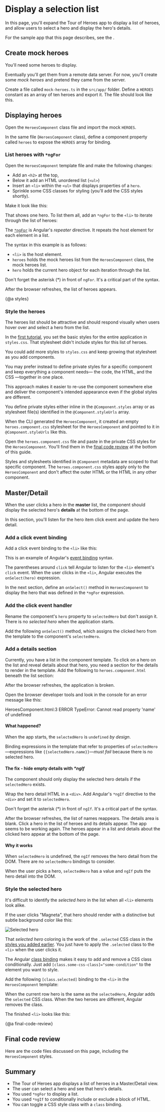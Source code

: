 # Display a selection list

In this page, you'll expand the Tour of Heroes app to display a list of heroes, and
allow users to select a hero and display the hero's details.

<div class="alert is-helpful">

  For the sample app that this page describes, see the <live-example></live-example>.

</div>


## Create mock heroes

You'll need some heroes to display.

Eventually you'll get them from a remote data server.
For now, you'll create some _mock heroes_ and pretend they came from the server.

Create a file called `mock-heroes.ts` in the `src/app/` folder.
Define a `HEROES` constant as an array of ten heroes and export it.
The file should look like this.

<code-example path="toh-pt2/src/app/mock-heroes.ts" header="src/app/mock-heroes.ts"></code-example>

## Displaying heroes

Open the `HeroesComponent` class file and import the mock `HEROES`.

<code-example path="toh-pt2/src/app/heroes/heroes.component.ts" region="import-heroes" header="src/app/heroes/heroes.component.ts (import HEROES)">
</code-example>

In the same file (`HeroesComponent` class), define a component property called `heroes` to expose the `HEROES` array for binding.

<code-example path="toh-pt2/src/app/heroes/heroes.component.ts" header="src/app/heroes/heroes.component.ts" region="component">
</code-example>

### List heroes with `*ngFor`

Open the `HeroesComponent` template file and make the following changes:

* Add an `<h2>` at the top,
* Below it add an HTML unordered list (`<ul>`)
* Insert an `<li>` within the `<ul>` that displays properties of a `hero`.
* Sprinkle some CSS classes for styling (you'll add the CSS styles shortly).

Make it look like this:

<code-example path="toh-pt2/src/app/heroes/heroes.component.1.html" region="list" header="heroes.component.html (heroes template)"></code-example>

That shows one hero. To list them all, add an `*ngFor` to the `<li>` to iterate through the list of heroes:

<code-example path="toh-pt2/src/app/heroes/heroes.component.1.html" region="li">
</code-example>

The [`*ngFor`](guide/built-in-directives#ngFor) is Angular's _repeater_ directive.
It repeats the host element for each element in a list.

The syntax in this example is as follows:

* `<li>` is the host element.
* `heroes` holds the mock heroes list from the `HeroesComponent` class, the mock heroes list.
* `hero` holds the current hero object for each iteration through the list.

<div class="alert is-important">

Don't forget the asterisk (*) in front of `ngFor`. It's a critical part of the syntax.

</div>

After the browser refreshes, the list of heroes appears.

{@a styles}

### Style the heroes

The heroes list should be attractive and should respond visually when users
hover over and select a hero from the list.

In the [first tutorial](tutorial/toh-pt0#app-wide-styles), you set the basic styles for the entire application in `styles.css`.
That stylesheet didn't include styles for this list of heroes.

You could add more styles to `styles.css` and keep growing that stylesheet as you add components.

You may prefer instead to define private styles for a specific component and keep everything a component needs&mdash; the code, the HTML,
and the CSS &mdash;together in one place.

This approach makes it easier to re-use the component somewhere else
and deliver the component's intended appearance even if the global styles are different.

You define private styles either inline in the `@Component.styles` array or
as stylesheet file(s) identified in the `@Component.styleUrls` array.

When the CLI generated the `HeroesComponent`, it created an empty `heroes.component.css` stylesheet for the `HeroesComponent`
and pointed to it in `@Component.styleUrls` like this.

<code-example path="toh-pt2/src/app/heroes/heroes.component.ts" region="metadata"
 header="src/app/heroes/heroes.component.ts (@Component)">
</code-example>

Open the `heroes.component.css` file and paste in the private CSS styles for the `HeroesComponent`.
You'll find them in the [final code review](#final-code-review) at the bottom of this guide.

<div class="alert is-important">

Styles and stylesheets identified in `@Component` metadata are scoped to that specific component.
The `heroes.component.css` styles apply only to the `HeroesComponent` and don't affect the outer HTML or the HTML in any other component.

</div>

## Master/Detail

When the user clicks a hero in the **master** list,
the component should display the selected hero's **details** at the bottom of the page.

In this section, you'll listen for the hero item click event
and update the hero detail.

### Add a click event binding

Add a click event binding to the `<li>` like this:

<code-example path="toh-pt2/src/app/heroes/heroes.component.1.html" region="selectedHero-click" header="heroes.component.html (template excerpt)"></code-example>

This is an example of Angular's [event binding](guide/event-binding) syntax.

The parentheses around `click` tell Angular to listen for the `<li>` element's  `click` event.
When the user clicks in the `<li>`, Angular executes the `onSelect(hero)` expression.


In the next section, define an `onSelect()` method in `HeroesComponent` to
display the hero that was defined in the `*ngFor` expression.


### Add the click event handler

Rename the component's `hero` property to `selectedHero` but don't assign it.
There is no _selected hero_ when the application starts.

Add the following `onSelect()` method, which assigns the clicked hero from the template
to the component's `selectedHero`.

<code-example path="toh-pt2/src/app/heroes/heroes.component.ts" region="on-select" header="src/app/heroes/heroes.component.ts (onSelect)"></code-example>

### Add a details section

Currently, you have a list in the component template. To click on a hero on the list
and reveal details about that hero, you need a section for the details to render in the
template. Add the following to `heroes.component.html` beneath the list section:

<code-example path="toh-pt2/src/app/heroes/heroes.component.html" region="selectedHero-details" header="heroes.component.html (selected hero details)"></code-example>

After the browser refreshes, the application is broken.

Open the browser developer tools and look in the console for an error message like this:

<code-example language="sh" class="code-shell">
  HeroesComponent.html:3 ERROR TypeError: Cannot read property 'name' of undefined
</code-example>

#### What happened?

When the app starts, the `selectedHero` is `undefined` _by design_.

Binding expressions in the template that refer to properties of `selectedHero`&mdash;expressions like `{{selectedHero.name}}`&mdash;_must fail_ because there is no selected hero.


#### The fix - hide empty details with _*ngIf_


The component should only display the selected hero details if the `selectedHero` exists.

Wrap the hero detail HTML in a `<div>`.
Add Angular's `*ngIf` directive to the `<div>` and set it to `selectedHero`.


<div class="alert is-important">

Don't forget the asterisk (*) in front of `ngIf`. It's a critical part of the syntax.

</div>

<code-example path="toh-pt2/src/app/heroes/heroes.component.html" region="ng-if" header="src/app/heroes/heroes.component.html (*ngIf)"></code-example>

After the browser refreshes, the list of names reappears.
The details area is blank.
Click a hero in the list of heroes and its details appear.
The app seems to be working again.
The heroes appear in a list and details about the clicked hero appear at the bottom of the page.


#### Why it works

When `selectedHero` is undefined, the `ngIf` removes the hero detail from the DOM. There are no `selectedHero` bindings to consider.

When the user picks a hero, `selectedHero` has a value and
`ngIf` puts the hero detail into the DOM.

### Style the selected hero

It's difficult to identify the _selected hero_ in the list when all `<li>` elements look alike.

If the user clicks "Magneta", that hero should render with a distinctive but subtle background color like this:

<div class="lightbox">
  <img src='generated/images/guide/toh/heroes-list-selected.png' alt="Selected hero">
</div>

That _selected hero_ coloring is the work of the `.selected` CSS class in the [styles you added earlier](#styles).
You just have to apply the `.selected` class to the `<li>` when the user clicks it.

The Angular [class binding](guide/attribute-binding#class-binding) makes it easy to add and remove a CSS class conditionally.
Just add `[class.some-css-class]="some-condition"` to the element you want to style.

Add the following `[class.selected]` binding to the `<li>` in the `HeroesComponent` template:

<code-example path="toh-pt2/src/app/heroes/heroes.component.1.html" region="class-selected" header="heroes.component.html (toggle the 'selected' CSS class)"></code-example>

When the current row hero is the same as the `selectedHero`, Angular adds the `selected` CSS class. When the two heroes are different, Angular removes the class.

The finished `<li>` looks like this:

<code-example path="toh-pt2/src/app/heroes/heroes.component.html" region="li" header="heroes.component.html (list item hero)"></code-example>

{@a final-code-review}

## Final code review

Here are the code files discussed on this page, including the `HeroesComponent` styles.

<code-tabs>

  <code-pane header="src/app/mock-heroes.ts" path="toh-pt2/src/app/mock-heroes.ts">
  </code-pane>

  <code-pane header="src/app/heroes/heroes.component.ts" path="toh-pt2/src/app/heroes/heroes.component.ts">
  </code-pane>

  <code-pane header="src/app/heroes/heroes.component.html" path="toh-pt2/src/app/heroes/heroes.component.html">
  </code-pane>

  <code-pane header="src/app/heroes/heroes.component.css" path="toh-pt2/src/app/heroes/heroes.component.css">
  </code-pane>

</code-tabs>

## Summary

* The Tour of Heroes app displays a list of heroes in a Master/Detail view.
* The user can select a hero and see that hero's details.
* You used `*ngFor` to display a list.
* You used `*ngIf` to conditionally include or exclude a block of HTML.
* You can toggle a CSS style class with a `class` binding.

